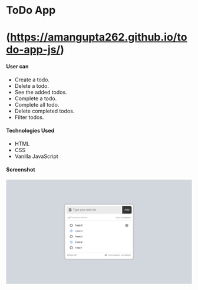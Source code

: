 # ToDo App
# (https://amangupta262.github.io/todo-app-js/)


#### User can
- Create a todo.
- Delete a todo.
- See the added todos.
- Complete a todo.
- Complete all todo.
- Delete completed todos.
- Filter todos.

#### Technologies Used
- HTML
- CSS
- Vanilla JavaScript

#### Screenshot

![](./ss/todo.png)

